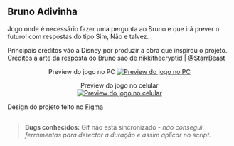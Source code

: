 ## Bruno Adivinha

Jogo onde é necessário fazer uma pergunta ao Bruno e que irá prever o futuro! com respostas do tipo Sim, Não e talvez.

Principais créditos vão a Disney por produzir a obra que inspirou o projeto.\
Créditos a arte da resposta do Bruno são de nikkithecryptid | <a href="https://mobile.twitter.com/StarrBeast">@StarrBeast</a>

<div align="center">
        
  Preview do jogo no PC
  <a href="" target="_blank"><img src="https://i.ibb.co/Bjf6YCf/preview.jpg" alt="Preview do jogo no PC"></a>

  Preview do jogo no celular\
  <a href="" target="_blank"><img src="https://i.ibb.co/LvH927f/preview2.jpg" alt="Preview do jogo no celular"></a>
  
</div>

Design do projeto feito no <a href="https://www.figma.com/file/MlHCy6n9k2Ze8CWaGdKDwu/Bruno-Adivinha">Figma</a>

##
> **Bugs conhecidos:** Gif não está sincronizado - *não consegui ferramentas para detectar a duração e assim aplicar no script.*
